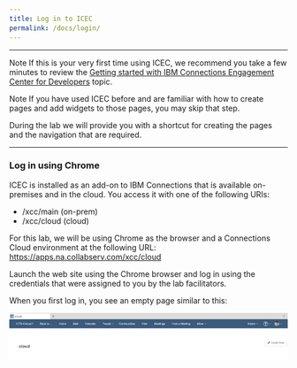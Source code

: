 ```yaml
---
title: Log in to ICEC
permalink: /docs/login/
---
```


---
<p>
<span class="label label-info">Note</span>
If this is your very first time using ICEC, we recommend you take a few minutes to review the <a href="https://www.ibm.com/developerworks/collaboration/library/icec-getting-started/index.html" target="_blank">Getting started with IBM Connections Engagement Center for Developers</a> topic.  
</p>

<p>
<span class="label label-primary">Note</span>
If you have used ICEC before and are familiar with how to create pages and add widgets to those pages, you may skip that step.

During the lab we will provide you with a shortcut for creating the pages and the navigation that are required. 
</p>

---


### Log in using Chrome
ICEC is installed as an add-on to IBM Connections that is available on-premises and in the cloud.  You access it with one of the following URIs: 
 - /xcc/main (on-prem) 
 - /xcc/cloud (cloud)

For this lab, we will be using Chrome as the browser and a Connections Cloud environment at the following URL: <a href="https://apps.na.collabserv.com/xcc/cloud" target="_blank">https://apps.na.collabserv.com/xcc/cloud</a>

Launch the web site using the Chrome browser and log in using the credentials that were assigned to you by the lab facilitators.

When you first log in, you see an empty page similar to this:

![icec](../images/xcc_cloud.png)




